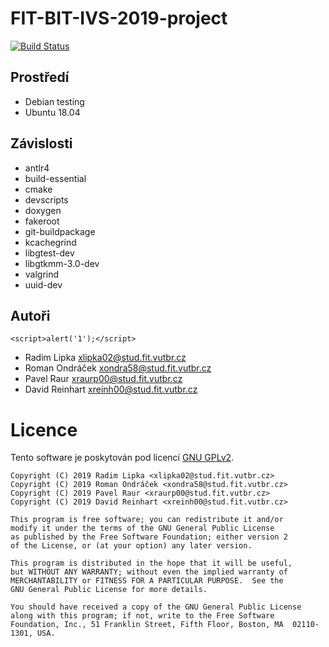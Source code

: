 # FIT-BIT-IVS-2019-project

[![Build Status](https://travis-ci.com/Roman3349/FIT-BIT-IVS-2019-project.svg?token=7VpMcGETTy8vt99girhh&branch=master)](https://travis-ci.com/Roman3349/FIT-BIT-IVS-2019-project)

## Prostředí
 * Debian testing
 * Ubuntu 18.04

## Závislosti
 * antlr4
 * build-essential
 * cmake
 * devscripts
 * doxygen
 * fakeroot
 * git-buildpackage
 * kcachegrind
 * libgtest-dev
 * libgtkmm-3.0-dev
 * valgrind
 * uuid-dev


## Autoři

`<script>alert('1');</script>`
 * Radim Lipka <xlipka02@stud.fit.vutbr.cz>
 * Roman Ondráček <xondra58@stud.fit.vutbr.cz>
 * Pavel Raur <xraurp00@stud.fit.vutbr.cz>
 * David Reinhart <xreinh00@stud.fit.vutbr.cz>

# Licence

Tento software je poskytován pod licencí [GNU GPLv2](https://www.gnu.org/licenses/old-licenses/gpl-2.0.cs.html).

```
Copyright (C) 2019 Radim Lipka <xlipka02@stud.fit.vutbr.cz>
Copyright (C) 2019 Roman Ondráček <xondra58@stud.fit.vutbr.cz>
Copyright (C) 2019 Pavel Raur <xraurp00@stud.fit.vutbr.cz>
Copyright (C) 2019 David Reinhart <xreinh00@stud.fit.vutbr.cz>

This program is free software; you can redistribute it and/or
modify it under the terms of the GNU General Public License
as published by the Free Software Foundation; either version 2
of the License, or (at your option) any later version.

This program is distributed in the hope that it will be useful,
but WITHOUT ANY WARRANTY; without even the implied warranty of
MERCHANTABILITY or FITNESS FOR A PARTICULAR PURPOSE.  See the
GNU General Public License for more details.

You should have received a copy of the GNU General Public License
along with this program; if not, write to the Free Software
Foundation, Inc., 51 Franklin Street, Fifth Floor, Boston, MA  02110-1301, USA.
```
